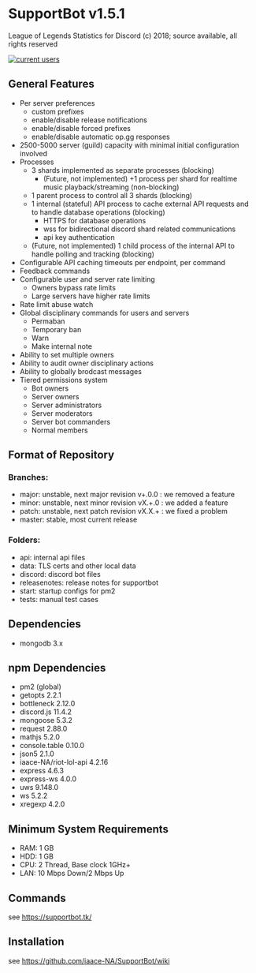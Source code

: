 # SupportBot v1.5.1
League of Legends Statistics for Discord
(c) 2018; source available, all rights reserved

<a href="https://discord.gg/MTqDXvB" target="_blank" rel="noopener"><img src="https://discordapp.com/api/guilds/384552678161645568/embed.png" alt="current users" /></a>
## General Features
- Per server preferences
  - custom prefixes
  - enable/disable release notifications
  - enable/disable forced prefixes
  - enable/disable automatic op.gg responses
- 2500-5000 server (guild) capacity with minimal initial configuration involved
- Processes
  - 3 shards implemented as separate processes (blocking)
    - (Future, not implemented) +1 process per shard for realtime music playback/streaming (non-blocking)
  - 1 parent process to control all 3 shards (blocking)
  - 1 internal (stateful) API process to cache external API requests and to handle database operations (blocking)
    - HTTPS for database operations
    - wss for bidirectional discord shard related communications
    - api key authentication
  - (Future, not implemented) 1 child process of the internal API to handle polling and tracking (blocking)
- Configurable API caching timeouts per endpoint, per command
- Feedback commands
- Configurable user and server rate limiting
  - Owners bypass rate limits
  - Large servers have higher rate limits
- Rate limit abuse watch
- Global disciplinary commands for users and servers
  - Permaban
  - Temporary ban
  - Warn
  - Make internal note
- Ability to set multiple owners
- Ability to audit owner disciplinary actions
- Ability to globally brodcast messages
- Tiered permissions system
  - Bot owners
  - Server owners
  - Server administrators
  - Server moderators
  - Server bot commanders
  - Normal members
## Format of Repository
### Branches:
- major: unstable, next major revision v+.0.0 : we removed a feature
- minor: unstable, next minor revision vX.+.0 : we added a feature
- patch: unstable, next patch revision vX.X.+ : we fixed a problem
- master: stable, most current release
### Folders:
- api: internal api files
- data: TLS certs and other local data
- discord: discord bot files
- releasenotes: release notes for supportbot
- start: startup configs for pm2
- tests: manual test cases


## Dependencies
- mongodb 3.x
## npm Dependencies
- pm2 (global)
- getopts 2.2.1
- bottleneck 2.12.0
- discord.js 11.4.2
- mongoose 5.3.2
- request 2.88.0
- mathjs 5.2.0
- console.table 0.10.0
- json5 2.1.0
- iaace-NA/riot-lol-api 4.2.16
- express 4.6.3
- express-ws 4.0.0
- uws 9.148.0
- ws 5.2.2
- xregexp 4.2.0
## Minimum System Requirements
- RAM: 1 GB
- HDD: 1 GB
- CPU: 2 Thread, Base clock 1GHz+
- LAN: 10 Mbps Down/2 Mbps Up
## Commands
see https://supportbot.tk/
## Installation
see https://github.com/iaace-NA/SupportBot/wiki
